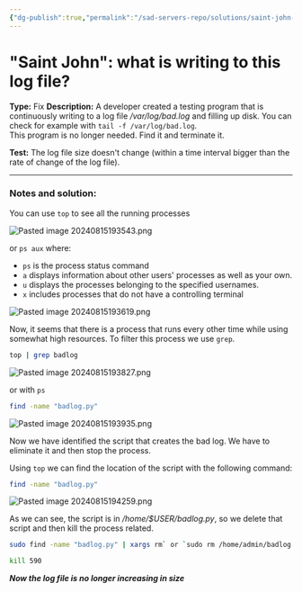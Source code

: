 ```yaml
---
{"dg-publish":true,"permalink":"/sad-servers-repo/solutions/saint-john-what-is-writing-to-this-log-file/"}
---
```



# "Saint John": what is writing to this log file?
**Type:** Fix
**Description:** A developer created a testing program that is continuously writing to a log file _/var/log/bad.log_ and filling up disk. You can check for example with `tail -f /var/log/bad.log`.  
This program is no longer needed. Find it and terminate it.

**Test:** The log file size doesn't change (within a time interval bigger than the rate of change of the log file).

---
### Notes and solution:
You can use `top` to see all the running processes

![Pasted image 20240815193543.png](/img/user/Sad%20Servers%20repo/Solutions/Reference%20images/Pasted%20image%2020240815193543.png)

or `ps aux` where:
- `ps` is the process status command
- `a` displays information about other users' processes as well as your own.
- `u` displays the processes belonging to the specified usernames.
- `x` includes processes that do not have a controlling terminal

![Pasted image 20240815193619.png](/img/user/Sad%20Servers%20repo/Solutions/Reference%20images/Pasted%20image%2020240815193619.png)


Now, it seems that there is a process that runs every other time while using somewhat high resources. To filter this process we use `grep`.

```bash
top | grep badlog
```
![Pasted image 20240815193827.png](/img/user/Sad%20Servers%20repo/Solutions/Reference%20images/Pasted%20image%2020240815193827.png)

or with `ps`

```bash
find -name "badlog.py"
```
![Pasted image 20240815193935.png](/img/user/Sad%20Servers%20repo/Solutions/Reference%20images/Pasted%20image%2020240815193935.png)


Now we have identified the script that creates the bad log. We have to eliminate it and then stop the process.

Using `top` we can find the location of the script with the following command:

```bash
find -name "badlog.py"
```
![Pasted image 20240815194259.png](/img/user/Sad%20Servers%20repo/Solutions/Reference%20images/Pasted%20image%2020240815194259.png)


As we can see, the script is in _/home/$USER/badlog.py_, so we delete that script and then kill the process related.

```bash
sudo find -name "badlog.py" | xargs rm` or `sudo rm /home/admin/badlog.py
```

```bash
kill 590
```

___Now the log file is no longer increasing in size___

